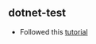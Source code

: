## dotnet-test

- Followed this [tutorial](https://learn.microsoft.com/en-us/aspnet/core/tutorials/min-web-api?view=aspnetcore-8.0&tabs=visual-studio)